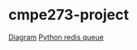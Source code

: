 # cmpe273-project

[Diagram](https://docs.google.com/drawings/d/1CwXcM1ICin68BCqiuc1aGhFYCFIQZ15TR3vP5dcMEpg/edit?usp=sharing)
[Python redis queue](https://python-rq.org/docs/workers/)
